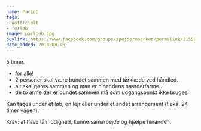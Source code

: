 ```yaml
---
name: ParLøb
tags:
- uofficielt
- forløb
image: parloeb.jpg
buylink: https://www.facebook.com/groups/spejdermaerker/permalink/2155948597970511/
date_added: 2018-08-06
---
```

5 timer. 

- for alle!  
- 2 personer skal være bundet sammen med tørklæde ved håndled.
- alt skal gøres sammen og man er hinandens hænder/arme.. 
- de to arme der er bundet sammen må som udgangspunkt ikke bruges!

Kan tages under et løb, en lejr eller under et andet arrangement (f.eks. 24 timer vågen). 

Krav: at have tålmodighed, kunne samarbejde og hjælpe hinanden.
